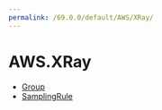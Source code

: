 ```yaml
---
permalink: /69.0.0/default/AWS/XRay/
---
```


# AWS.XRay



* [Group](Group.md)
* [SamplingRule](SamplingRule.md)
